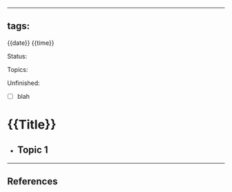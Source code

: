


---
tags:
---

{{date}} {{time}}

Status:

Topics:

Unfinished:
- [ ] blah


# {{Title}}


- ## Topic 1
---
## References